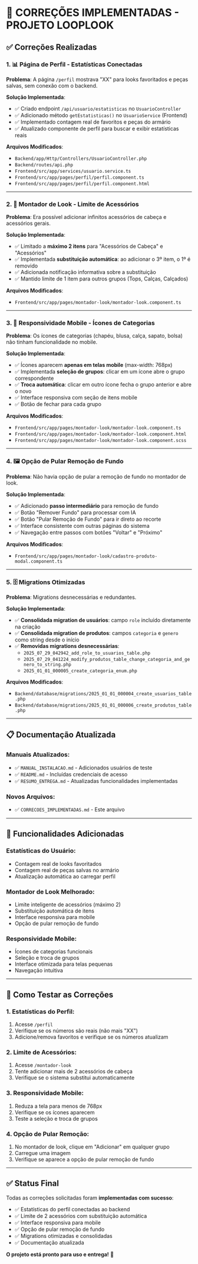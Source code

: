 # 🔧 CORREÇÕES IMPLEMENTADAS - PROJETO LOOPLOOK

## ✅ Correções Realizadas

### 1. 📊 **Página de Perfil - Estatísticas Conectadas**

**Problema**: A página `/perfil` mostrava "XX" para looks favoritados e peças salvas, sem conexão com o backend.

**Solução Implementada**:
- ✅ Criado endpoint `/api/usuario/estatisticas` no `UsuarioController`
- ✅ Adicionado método `getEstatisticas()` no `UsuarioService` (Frontend)
- ✅ Implementado contagem real de favoritos e peças do armário
- ✅ Atualizado componente de perfil para buscar e exibir estatísticas reais

**Arquivos Modificados**:
- `Backend/app/Http/Controllers/UsuarioController.php`
- `Backend/routes/api.php`
- `Frontend/src/app/services/usuario.service.ts`
- `Frontend/src/app/pages/perfil/perfil.component.ts`
- `Frontend/src/app/pages/perfil/perfil.component.html`

---

### 2. 🎨 **Montador de Look - Limite de Acessórios**

**Problema**: Era possível adicionar infinitos acessórios de cabeça e acessórios gerais.

**Solução Implementada**:
- ✅ Limitado a **máximo 2 itens** para "Acessórios de Cabeça" e "Acessórios"
- ✅ Implementada **substituição automática**: ao adicionar o 3º item, o 1º é removido
- ✅ Adicionada notificação informativa sobre a substituição
- ✅ Mantido limite de 1 item para outros grupos (Tops, Calças, Calçados)

**Arquivos Modificados**:
- `Frontend/src/app/pages/montador-look/montador-look.component.ts`

---

### 3. 📱 **Responsividade Mobile - Ícones de Categorias**

**Problema**: Os ícones de categorias (chapéu, blusa, calça, sapato, bolsa) não tinham funcionalidade no mobile.

**Solução Implementada**:
- ✅ Ícones aparecem **apenas em telas mobile** (max-width: 768px)
- ✅ Implementada **seleção de grupos**: clicar em um ícone abre o grupo correspondente
- ✅ **Troca automática**: clicar em outro ícone fecha o grupo anterior e abre o novo
- ✅ Interface responsiva com seção de itens mobile
- ✅ Botão de fechar para cada grupo

**Arquivos Modificados**:
- `Frontend/src/app/pages/montador-look/montador-look.component.ts`
- `Frontend/src/app/pages/montador-look/montador-look.component.html`
- `Frontend/src/app/pages/montador-look/montador-look.component.scss`

---

### 4. 🖼️ **Opção de Pular Remoção de Fundo**

**Problema**: Não havia opção de pular a remoção de fundo no montador de look.

**Solução Implementada**:
- ✅ Adicionado **passo intermediário** para remoção de fundo
- ✅ Botão "Remover Fundo" para processar com IA
- ✅ Botão "Pular Remoção de Fundo" para ir direto ao recorte
- ✅ Interface consistente com outras páginas do sistema
- ✅ Navegação entre passos com botões "Voltar" e "Próximo"

**Arquivos Modificados**:
- `Frontend/src/app/pages/montador-look/cadastro-produto-modal.component.ts`

---

### 5. 🗄️ **Migrations Otimizadas**

**Problema**: Migrations desnecessárias e redundantes.

**Solução Implementada**:
- ✅ **Consolidada migration de usuários**: campo `role` incluído diretamente na criação
- ✅ **Consolidada migration de produtos**: campos `categoria` e `genero` como string desde o início
- ✅ **Removidas migrations desnecessárias**:
  - `2025_07_29_042942_add_role_to_usuarios_table.php`
  - `2025_07_29_041224_modify_produtos_table_change_categoria_and_genero_to_string.php`
  - `2025_01_01_000005_create_categoria_enum.php`

**Arquivos Modificados**:
- `Backend/database/migrations/2025_01_01_000004_create_usuarios_table.php`
- `Backend/database/migrations/2025_01_01_000006_create_produtos_table.php`

---

## 📋 **Documentação Atualizada**

### Manuais Atualizados:
- ✅ `MANUAL_INSTALACAO.md` - Adicionados usuários de teste
- ✅ `README.md` - Incluídas credenciais de acesso
- ✅ `RESUMO_ENTREGA.md` - Atualizadas funcionalidades implementadas

### Novos Arquivos:
- ✅ `CORRECOES_IMPLEMENTADAS.md` - Este arquivo

---

## 🎯 **Funcionalidades Adicionadas**

### Estatísticas do Usuário:
- Contagem real de looks favoritados
- Contagem real de peças salvas no armário
- Atualização automática ao carregar perfil

### Montador de Look Melhorado:
- Limite inteligente de acessórios (máximo 2)
- Substituição automática de itens
- Interface responsiva para mobile
- Opção de pular remoção de fundo

### Responsividade Mobile:
- Ícones de categorias funcionais
- Seleção e troca de grupos
- Interface otimizada para telas pequenas
- Navegação intuitiva

---

## 🚀 **Como Testar as Correções**

### 1. Estatísticas do Perfil:
1. Acesse `/perfil`
2. Verifique se os números são reais (não mais "XX")
3. Adicione/remova favoritos e verifique se os números atualizam

### 2. Limite de Acessórios:
1. Acesse `/montador-look`
2. Tente adicionar mais de 2 acessórios de cabeça
3. Verifique se o sistema substitui automaticamente

### 3. Responsividade Mobile:
1. Reduza a tela para menos de 768px
2. Verifique se os ícones aparecem
3. Teste a seleção e troca de grupos

### 4. Opção de Pular Remoção:
1. No montador de look, clique em "Adicionar" em qualquer grupo
2. Carregue uma imagem
3. Verifique se aparece a opção de pular remoção de fundo

---

## ✅ **Status Final**

Todas as correções solicitadas foram **implementadas com sucesso**:

- ✅ Estatísticas do perfil conectadas ao backend
- ✅ Limite de 2 acessórios com substituição automática
- ✅ Interface responsiva para mobile
- ✅ Opção de pular remoção de fundo
- ✅ Migrations otimizadas e consolidadas
- ✅ Documentação atualizada

**O projeto está pronto para uso e entrega!** 🎉
